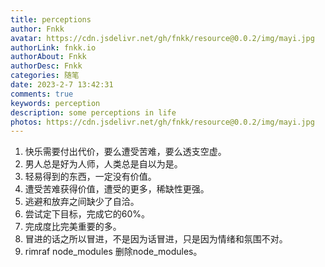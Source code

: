 ```yaml
---
title: perceptions
author: Fnkk
avatar: https://cdn.jsdelivr.net/gh/fnkk/resource@0.0.2/img/mayi.jpg
authorLink: fnkk.io
authorAbout: Fnkk
authorDesc: Fnkk
categories: 随笔
date: 2023-2-7 13:42:31
comments: true
keywords: perception
description: some perceptions in life
photos: https://cdn.jsdelivr.net/gh/fnkk/resource@0.0.2/img/mayi.jpg
---
```

1. 快乐需要付出代价，要么遭受苦难，要么透支空虚。
2. 男人总是好为人师，人类总是自以为是。
3. 轻易得到的东西，一定没有价值。
4. 遭受苦难获得价值，遭受的更多，稀缺性更强。
5. 逃避和放弃之间缺少了自洽。
6. 尝试定下目标，完成它的60%。
7. 完成度比完美重要的多。
8. 冒进的话之所以冒进，不是因为话冒进，只是因为情绪和氛围不对。
9. rimraf node_modules 删除node_modules。